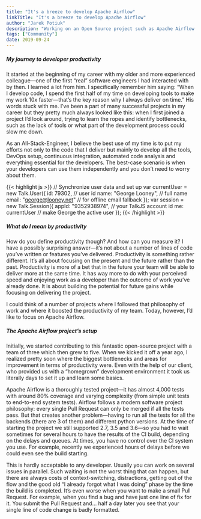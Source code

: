 ```yaml
---
title: "It's a breeze to develop Apache Airflow"
linkTitle: "It's a breeze to develop Apache Airflow"
author: "Jarek Potiuk"
description: "Working on an Open Source project such as Apache Airflow is very demanding but also equally rewarding when you realize how many businesses use it every day."
tags: ["Community"]
date: 2019-09-24
---
```


##### My journey to developer productivity
It started at the beginning of my career with my older and more experienced colleague—one of the first “real” software engineers I had interacted with by then. I learned a lot from him. I specifically remember him saying: “When I develop code, I spend the first half of my time on developing tools to make my work 10x faster—that’s the key reason why I always deliver on time.” His words stuck with me. I’ve been a part of many successful projects in my career but they pretty much always looked like this: when I first joined a project I’d look around, trying to learn the ropes and identify bottlenecks, such as the lack of tools or what part of the development process could slow me down.

As an All-Stack-Engineer, I believe the best use of my time is to put my efforts not only to the code that I deliver but mainly to develop all the tools, DevOps setup, continuous integration, automated code analysis and everything essential for the developers. The best-case scenario is when your developers can use them independently and you don’t need to worry about them.

{{< highlight js >}}
// Synchronize user data and set up
var currentUser = new Talk.User({
    id: 79302,                      // user id
    name: "George Looney",          // full name
    email: "george@looney.net"      // for offline email fallback
});
var session = new Talk.Session({
    appId: "9352938974",            // your TalkJS account id
    me: currentUser                 // make George the active user
});
{{< /highlight >}}

##### What do I mean by productivity
How do you define productivity though? And how can you measure it? I have a possibly surprising answer—it’s not about a number of lines of code you’ve written or features you’ve delivered. Productivity is something rather different. It’s all about focusing on the present and the future rather than the past. Productivity is more of a bet that in the future your team will be able to deliver more at the same time. It has way more to do with your perceived speed and enjoying work as a developer than the outcome of work you’ve already done. It is about building the potential for future gains while focusing on delivering the project.

I could think of a number of projects where I followed that philosophy of work and where it boosted the productivity of my team. Today, however, I’d like to focus on Apache Airflow.

##### The Apache Airflow project’s setup
Initially, we started contributing to this fantastic open-source project with a team of three which then grew to five. When we kicked it off a year ago, I realized pretty soon where the biggest bottlenecks and areas for improvement in terms of productivity were. Even with the help of our client, who provided us with a “homegrown” development environment it took us literally days to set it up and learn some basics.

Apache Airflow is a thoroughly tested project—it has almost 4,000 tests with around 80% coverage and varying complexity (from simple unit tests to end-to-end system tests). Airflow follows a modern software project philosophy: every single Pull Request can only be merged if all the tests pass. But that creates another problem—having to run all the tests for all the backends (there are 3 of them) and different python versions. At the time of starting the project we still supported 2.7, 3.5 and 3.6—so you had to wait sometimes for several hours to have the results of the CI build, depending on the delays and queues. At times, you have no control over the CI system you use. For example, recently we experienced hours of delays before we could even see the build starting.

This is hardly acceptable to any developer. Usually you can work on several issues in parallel. Such waiting is not the worst thing that can happen, but there are always costs of context-switching, distractions, getting out of the flow and the good old “I already forgot what I was doing” phase by the time the build is completed. It’s even worse when you want to make a small Pull Request. For example, when you find a bug and have just one line of fix for it. You submit the Pull Request and… half a day later you see that your single line of code change is badly formatted.
